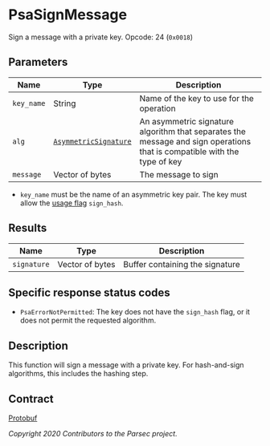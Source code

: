 # PsaSignMessage

Sign a message with a private key. Opcode: 24 (`0x0018`)

## Parameters

| Name       | Type                                                                    | Description                                                                                                              |
|------------|-------------------------------------------------------------------------|--------------------------------------------------------------------------------------------------------------------------|
| `key_name` | String                                                                  | Name of the key to use for the operation                                                                                 |
| `alg`      | [`AsymmetricSignature`](psa_algorithm.md#asymmetricsignature-algorithm) | An asymmetric signature algorithm that separates the message and sign operations that is compatible with the type of key |
| `message`  | Vector of bytes                                                         | The message to sign                                                                                                      |

- `key_name` must be the name of an asymmetric key pair. The key must allow the [usage
   flag](psa_key_attributes.md#usageflags-type) `sign_hash`.

## Results

| Name        | Type            | Description                     |
|-------------|-----------------|---------------------------------|
| `signature` | Vector of bytes | Buffer containing the signature |

## Specific response status codes

- `PsaErrorNotPermitted`: The key does not have the `sign_hash` flag, or it does not permit the
   requested algorithm.

## Description

This function will sign a message with a private key. For hash-and-sign algorithms, this includes
the hashing step.

## Contract

[Protobuf](https://github.com/parallaxsecond/parsec-operations/blob/master/protobuf/psa_sign_message.proto)

*Copyright 2020 Contributors to the Parsec project.*
